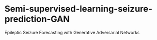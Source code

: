 # Semi-supervised-learning-seizure-prediction-GAN
Epileptic Seizure Forecasting with Generative Adversarial Networks
